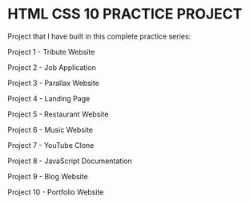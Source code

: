 # HTML CSS 10 PRACTICE PROJECT

Project that I have built in this complete practice series:

Project 1 - Tribute Website

Project 2 - Job Application

Project 3 - Parallax Website

Project 4 - Landing Page

Project 5 - Restaurant Website

Project 6 - Music Website

Project 7 - YouTube Clone

Project 8 - JavaScript Documentation

Project 9 - Blog Website

Project 10 - Portfolio Website
